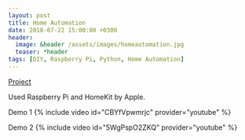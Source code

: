```yaml
---
layout: post
title: Home Automation
date: 2018-07-22 15:00:00 +0300
header:
  image: &header /assets/images/homeautomation.jpg
  teaser: *header
tags: [DIY, Raspberry Pi, Python, Home Automation]
---
```


[Project](https://github.com/akarazeevprojects/HomeAutomation)

Used Raspberry Pi and HomeKit by Apple.

Demo 1
{% include video id="CBYfVpwmrjc" provider="youtube" %}

Demo 2
{% include video id="5WgPspO2ZKQ" provider="youtube" %}
